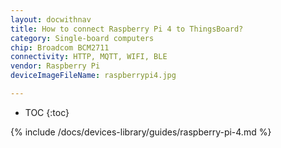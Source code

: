 ```yaml
---
layout: docwithnav
title: How to connect Raspberry Pi 4 to ThingsBoard?
category: Single-board computers
chip: Broadcom BCM2711
connectivity: HTTP, MQTT, WIFI, BLE
vendor: Raspberry Pi
deviceImageFileName: raspberrypi4.jpg

---
```


* TOC
{:toc}

{% include /docs/devices-library/guides/raspberry-pi-4.md %}